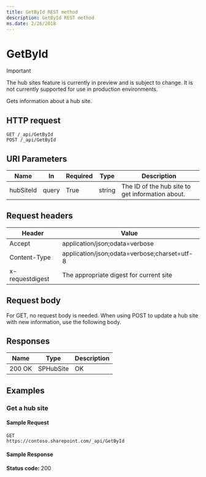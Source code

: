 ```yaml
---
title: GetById REST method
description: GetById REST method
ms.date: 2/26/2018
---
```


# GetById

> [!IMPORTANT]
> The hub sites feature is currently in preview and is subject to change. It is not currently supported for use in production environments.

Gets information about a hub site.

## HTTP request

```
GET /_api/GetById
POST /_api/GetById
```

## URI Parameters

|Name |In |Required|Type|Description|
|-----|---|--------|----|-----------|
|hubSiteId|query|True|string|The ID of the hub site to get information about.|

## Request headers

| Header | Value |
|--------|-------|
|Accept|application/json;odata=verbose|
|Content-Type|application/json;odata=verbose;charset=utf-8|
|x-requestdigest|The appropriate digest for current site|

## Request body

For GET, no request body is needed. When using POST to update a hub site with new information, use the following body.


## Responses

| Name   | Type  | Description|
|--------|-------|------------|
|200 OK|SPHubSite |OK|


## Examples

### Get a hub site

#### Sample Request

```HTTP
GET
https://contoso.sharepoint.com/_api/GetById
```

#### Sample Response
**Status code:** 200

```JSON
```